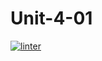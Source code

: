 # Unit-4-01
 [![linter](https://github.com/Angelina-Rajesh/Unit-4-01/workflows/linter/badge.svg)](https://github.com/marketplace/actions/super-linter)         
